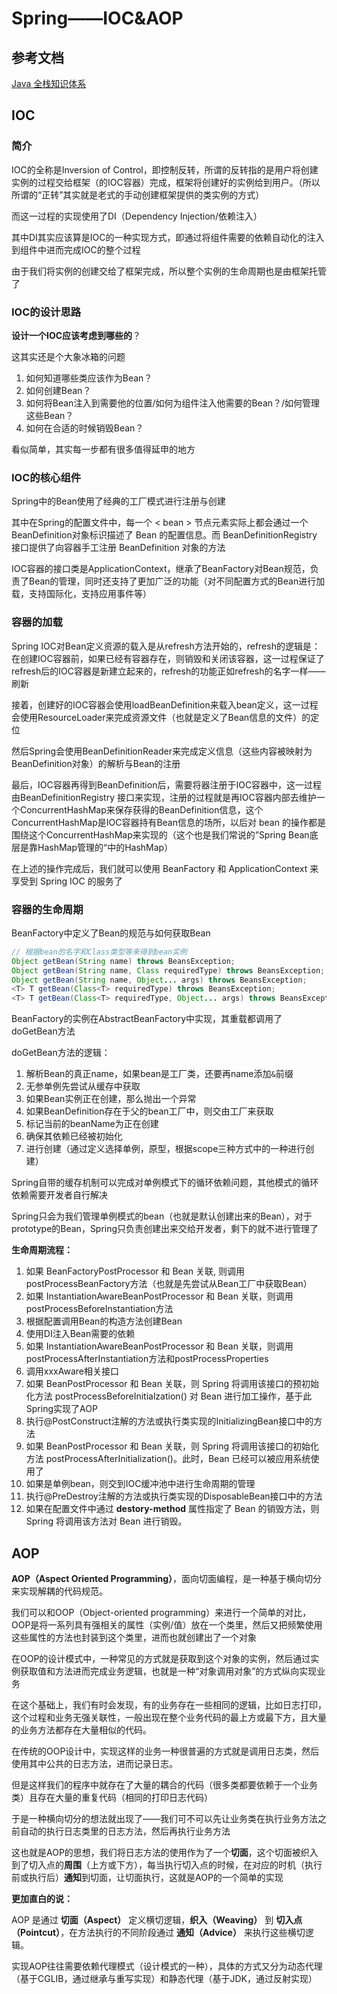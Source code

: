 # Spring——IOC&AOP

## 参考文档

[Java 全栈知识体系](https://www.pdai.tech/)

## IOC

### 简介

IOC的全称是Inversion of Control，即控制反转，所谓的反转指的是用户将创建实例的过程交给框架（的IOC容器）完成，框架将创建好的实例给到用户。（所以所谓的“正转”其实就是老式的手动创建框架提供的类实例的方式）

而这一过程的实现使用了DI（Dependency Injection/依赖注入）

其中DI其实应该算是IOC的一种实现方式，即通过将组件需要的依赖自动化的注入到组件中进而完成IOC的整个过程

由于我们将实例的创建交给了框架完成，所以整个实例的生命周期也是由框架托管了

### IOC的设计思路

**设计一个IOC应该考虑到哪些的**？

这其实还是个大象冰箱的问题

1. 如何知道哪些类应该作为Bean？
2. 如何创建Bean？
3. 如何将Bean注入到需要他的位置/如何为组件注入他需要的Bean？/如何管理这些Bean？
4. 如何在合适的时候销毁Bean？

看似简单，其实每一步都有很多值得延申的地方

### IOC的核心组件

Spring中的Bean使用了经典的工厂模式进行注册与创建

其中在Spring的配置文件中，每一个 < bean > 节点元素实际上都会通过一个BeanDefinition对象标识描述了 Bean 的配置信息。而 BeanDefinitionRegistry 接口提供了向容器手工注册 BeanDefinition 对象的方法

IOC容器的接口类是ApplicationContext，继承了BeanFactory对Bean规范，负责了Bean的管理，同时还支持了更加广泛的功能（对不同配置方式的Bean进行加载，支持国际化，支持应用事件等）

### 容器的加载

Spring IOC对Bean定义资源的载入是从refresh方法开始的，refresh的逻辑是：在创建IOC容器前，如果已经有容器存在，则销毁和关闭该容器，这一过程保证了refresh后的IOC容器是新建立起来的，refresh的功能正如refresh的名字一样——刷新

接着，创建好的IOC容器会使用loadBeanDefinition来载入bean定义，这一过程会使用ResourceLoader来完成资源文件（也就是定义了Bean信息的文件）的定位

然后Spring会使用BeanDefinitionReader来完成定义信息（这些内容被映射为BeanDefinition对象）的解析与Bean的注册

最后，IOC容器再得到BeanDefinition后，需要将器注册于IOC容器中，这一过程由BeanDefinitionRegistry 接口来实现，注册的过程就是再IOC容器内部去维护一个ConcurrentHashMap来保存获得的BeanDefinition信息，这个ConcurrentHashMap是IOC容器持有Bean信息的场所，以后对 bean 的操作都是围绕这个ConcurrentHashMap来实现的（这个也是我们常说的”Spring Bean底层是靠HashMap管理的“中的HashMap）

在上述的操作完成后，我们就可以使用 BeanFactory 和 ApplicationContext 来享受到 Spring IOC 的服务了


### 容器的生命周期

BeanFactory中定义了Bean的规范与如何获取Bean

```java
// 根据bean的名字和Class类型等来得到bean实例    
Object getBean(String name) throws BeansException;    
Object getBean(String name, Class requiredType) throws BeansException;    
Object getBean(String name, Object... args) throws BeansException;
<T> T getBean(Class<T> requiredType) throws BeansException;
<T> T getBean(Class<T> requiredType, Object... args) throws BeansException;
```

BeanFactory的实例在AbstractBeanFactory中实现，其重载都调用了doGetBean方法

doGetBean方法的逻辑：

1. 解析Bean的真正name，如果bean是工厂类，还要再name添加`&`前缀
2. 无参单例先尝试从缓存中获取
3. 如果Bean实例正在创建，那么抛出一个异常
4. 如果BeanDefinition存在于父的bean工厂中，则交由工厂来获取
5. 标记当前的beanName为正在创建
6. 确保其依赖已经被初始化
7. 进行创建（通过定义选择单例，原型，根据scope三种方式中的一种进行创建）

Spring自带的缓存机制可以完成对单例模式下的循环依赖问题，其他模式的循环依赖需要开发者自行解决

Spring只会为我们管理单例模式的bean（也就是默认创建出来的Bean），对于prototype的Bean，Spring只负责创建出来交给开发者，剩下的就不进行管理了

**生命周期流程：**

1. 如果 BeanFactoryPostProcessor 和 Bean 关联, 则调用postProcessBeanFactory方法（也就是先尝试从Bean工厂中获取Bean）
2. 如果 InstantiationAwareBeanPostProcessor 和 Bean 关联，则调用postProcessBeforeInstantiation方法
3. 根据配置调用Bean的构造方法创建Bean
4. 使用DI注入Bean需要的依赖
5. 如果 InstantiationAwareBeanPostProcessor 和 Bean 关联，则调用postProcessAfterInstantiation方法和postProcessProperties
6. 调用xxxAware相关接口
7. 如果 BeanPostProcessor 和 Bean 关联，则 Spring 将调用该接口的预初始化方法 postProcessBeforeInitialzation() 对 Bean 进行加工操作，基于此Spring实现了AOP
8. 执行@PostConstruct注解的方法或执行类实现的InitializingBean接口中的方法
9. 如果 BeanPostProcessor 和 Bean 关联，则 Spring 将调用该接口的初始化方法 postProcessAfterInitialization()。此时，Bean 已经可以被应用系统使用了
10. 如果是单例bean，则交到IOC缓冲池中进行生命周期的管理
11. 执行@PreDestroy注解的方法或执行类实现的DisposableBean接口中的方法
12. 如果在配置文件中通过 **destory-method** 属性指定了 Bean 的销毁方法，则 Spring 将调用该方法对 Bean 进行销毁。

## AOP

**AOP（Aspect Oriented Programming）**，面向切面编程，是一种基于横向切分来实现解耦的代码规范。

我们可以和OOP（Object-oriented programming）来进行一个简单的对比，OOP是将一系列具有强相关的属性（实例/值）放在一个类里，然后又把频繁使用这些属性的方法也封装到这个类里，进而也就创建出了一个对象

在OOP的设计模式中，一种常见的方式就是获取到这个对象的实例，然后通过实例获取值和方法进而完成业务逻辑，也就是一种“对象调用对象”的方式纵向实现业务

在这个基础上，我们有时会发现，有的业务存在一些相同的逻辑，比如日志打印，这个过程和业务无强关联性，一般出现在整个业务代码的最上方或最下方，且大量的业务方法都存在大量相似的代码。

在传统的OOP设计中，实现这样的业务一种很普遍的方式就是调用日志类，然后使用其中公共的日志方法，进而记录日志。

但是这样我们的程序中就存在了大量的耦合的代码（很多类都要依赖于一个业务类）且存在大量的重复代码（相同的打印日志代码）

于是一种横向切分的想法就出现了——我们可不可以先让业务类在执行业务方法之前自动的执行日志类里的日志方法，然后再执行业务方法

这也就是AOP的思想，我们将日志方法的使用作为了一个**切面**，这个切面被织入到了切入点的**周围**（上方或下方），每当执行切入点的时候，在对应的时机（执行前或执行后）**通知**到切面，让切面执行，这就是AOP的一个简单的实现

**更加直白的说：**

AOP 是通过 **切面（Aspect）** 定义横切逻辑，**织入（Weaving）** 到 **切入点（Pointcut）**，在方法执行的不同阶段通过 **通知（Advice）** 来执行这些横切逻辑。

实现AOP往往需要依赖代理模式（设计模式的一种），具体的方式又分为动态代理（基于CGLIB，通过继承与重写实现）和静态代理（基于JDK，通过反射实现）

